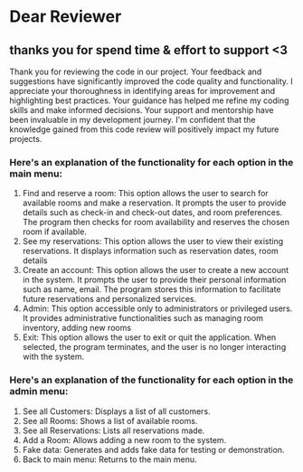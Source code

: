 # Dear Reviewer
## thanks you for spend time & effort to support <3
Thank you for reviewing the code in our project. Your feedback and suggestions have significantly improved the code quality and functionality. I appreciate your thoroughness in identifying areas for improvement and highlighting best practices. Your guidance has helped me refine my coding skills and make informed decisions. Your support and mentorship have been invaluable in my development journey. I'm confident that the knowledge gained from this code review will positively impact my future projects.


### Here's an explanation of the functionality for each option in the main menu:

1. Find and reserve a room: This option allows the user to search for available rooms and make a reservation.
It prompts the user to provide details such as check-in and check-out dates, and room preferences.
The program then checks for room availability and reserves the chosen room if available.
2. See my reservations: This option allows the user to view their existing reservations.
It displays information such as reservation dates, room details
3. Create an account: This option allows the user to create a new account in the system.
It prompts the user to provide their personal information such as name, email.
The program stores this information to facilitate future reservations and personalized services.
4. Admin: This option accessible only to administrators or privileged users.
It provides administrative functionalities such as managing room inventory, adding new rooms
5. Exit: This option allows the user to exit or quit the application. When selected, the program terminates, and the user is no longer interacting with the system.

### Here's an explanation of the functionality for each option in the admin menu:
1. See all Customers: Displays a list of all customers.
2. See all Rooms: Shows a list of available rooms.
3. See all Reservations: Lists all reservations made.
4. Add a Room: Allows adding a new room to the system.
5. Fake data: Generates and adds fake data for testing or demonstration.
6. Back to main menu: Returns to the main menu.


